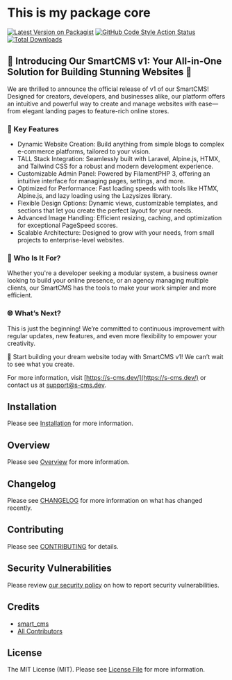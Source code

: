 # This is my package core

[![Latest Version on Packagist](https://img.shields.io/packagist/v/smart-cms/core.svg?style=flat-square)](https://packagist.org/packages/smart-cms/core)
[![GitHub Code Style Action Status](https://img.shields.io/github/actions/workflow/status/smart-cms/core/fix-php-code-style-issues.yml?branch=main&label=code%20style&style=flat-square)](https://github.com/smart-cms/core/actions?query=workflow%3A"Fix+PHP+code+style+issues"+branch%3Amain)
[![Total Downloads](https://img.shields.io/packagist/dt/smart-cms/core.svg?style=flat-square)](https://packagist.org/packages/smart-cms/core)

## 🚀 Introducing Our SmartCMS v1: Your All-in-One Solution for Building Stunning Websites 🎉

We are thrilled to announce the official release of v1 of our SmartCMS! Designed for creators, developers, and businesses alike, our platform offers an intuitive and powerful way to create and manage websites with ease—from elegant landing pages to feature-rich online stores.

### 🌟 Key Features

-   Dynamic Website Creation: Build anything from simple blogs to complex e-commerce platforms, tailored to your vision.
-   TALL Stack Integration: Seamlessly built with Laravel, Alpine.js, HTMX, and Tailwind CSS for a robust and modern development experience.
-   Customizable Admin Panel: Powered by FilamentPHP 3, offering an intuitive interface for managing pages, settings, and more.
-   Optimized for Performance: Fast loading speeds with tools like HTMX, Alpine.js, and lazy loading using the Lazysizes library.
-   Flexible Design Options: Dynamic views, customizable templates, and sections that let you create the perfect layout for your needs.
-   Advanced Image Handling: Efficient resizing, caching, and optimization for exceptional PageSpeed scores.
-   Scalable Architecture: Designed to grow with your needs, from small projects to enterprise-level websites.

### 🤝 Who Is It For?

Whether you're a developer seeking a modular system, a business owner looking to build your online presence, or an agency managing multiple clients, our SmartCMS has the tools to make your work simpler and more efficient.

### 🌐 What’s Next?

This is just the beginning! We’re committed to continuous improvement with regular updates, new features, and even more flexibility to empower your creativity.

🎉 Start building your dream website today with SmartCMS v1! We can’t wait to see what you create.

For more information, visit [https://s-cms.dev/](https://s-cms.dev/) or contact us at support@s-cms.dev.

## Installation

Please see [Installation](docs/installation.md) for more information.

## Overview

Please see [Overview](docs/overview.md) for more information.

## Changelog

Please see [CHANGELOG](CHANGELOG.md) for more information on what has changed recently.

## Contributing

Please see [CONTRIBUTING](CONTRIBUTING.md) for details.

## Security Vulnerabilities

Please review [our security policy](../../security/policy) on how to report security vulnerabilities.

## Credits

-   [smart_cms](https://github.com/smart_cms)
-   [All Contributors](../../contributors)

## License

The MIT License (MIT). Please see [License File](LICENSE.md) for more information.
